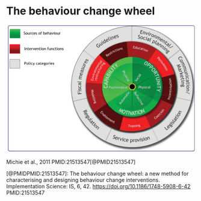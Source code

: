 # The behaviour change wheel

![](Behaviour%20change%20wheel/2023-01-04-13-50-44.png)

Michie et al., 2011 PMID:21513547[@PMID21513547]

[@PMIDPMID:21513547]: The behaviour change wheel: a new method for characterising and designing behaviour change interventions. Implementation Science: IS, 6, 42. https://doi.org/10.1186/1748-5908-6-42 PMID:21513547